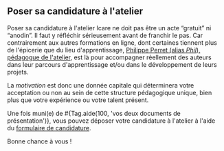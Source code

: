 <!-- corrigé -->

## Poser sa candidature à l'atelier

Poser sa candidature à l'atelier Icare ne doit pas être un acte “gratuit” ni “anodin”. Il faut y réfléchir sérieusement avant de franchir le pas. Car contrairement aux autres formations en ligne, dont certaines tiennent plus de l'épicerie que du lieu d'apprentissage, [Philippe Perret (alias <em>Phil</em>), pédagogue de l'atelier](overview/phil), est là pour accompagner réellement des auteurs dans leur parcours d'apprentissage et/ou dans le développement de leurs projets.

La *motivation* est donc une donnée capitale qui déterminera votre acceptation ou non au sein de cette structure pédagogique unique, bien plus que votre expérience ou votre talent présent.

Une fois muni(e) de #{Tag.aide(100, 'vos deux documents de présentation')}, vous pouvez déposer votre candidature à l'atelier à l'aide du [formulaire de candidature](user/signup).

Bonne chance à vous&nbsp;!
